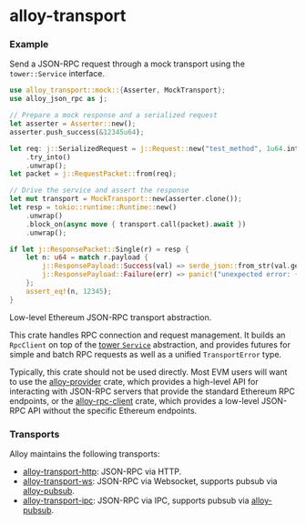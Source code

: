 # alloy-transport

### Example

Send a JSON-RPC request through a mock transport using the `tower::Service` interface.

```rust
use alloy_transport::mock::{Asserter, MockTransport};
use alloy_json_rpc as j;

// Prepare a mock response and a serialized request
let asserter = Asserter::new();
asserter.push_success(&12345u64);

let req: j::SerializedRequest = j::Request::new("test_method", 1u64.into(), ())
    .try_into()
    .unwrap();
let packet = j::RequestPacket::from(req);

// Drive the service and assert the response
let mut transport = MockTransport::new(asserter.clone());
let resp = tokio::runtime::Runtime::new()
    .unwrap()
    .block_on(async move { transport.call(packet).await })
    .unwrap();

if let j::ResponsePacket::Single(r) = resp {
    let n: u64 = match r.payload {
        j::ResponsePayload::Success(val) => serde_json::from_str(val.get()).unwrap(),
        j::ResponsePayload::Failure(err) => panic!("unexpected error: {err}"),
    };
    assert_eq!(n, 12345);
}
```

Low-level Ethereum JSON-RPC transport abstraction.

This crate handles RPC connection and request management. It builds an
`RpcClient` on top of the [tower `Service`] abstraction, and provides
futures for simple and batch RPC requests as well as a unified `TransportError`
type.

Typically, this crate should not be used directly. Most EVM users will want to
use the [alloy-provider] crate, which provides a high-level API for interacting
with JSON-RPC servers that provide the standard Ethereum RPC endpoints, or the
[alloy-rpc-client] crate, which provides a low-level JSON-RPC API without the
specific Ethereum endpoints.

[alloy-provider]: https://docs.rs/alloy_provider/
[alloy-rpc-client]: https://docs.rs/alloy_rpc_client/
[tower `Service`]: https://docs.rs/tower/latest/tower/trait.Service.html

### Transports

Alloy maintains the following transports:

- [alloy-transport-http]: JSON-RPC via HTTP.
- [alloy-transport-ws]: JSON-RPC via Websocket, supports pubsub via [alloy-pubsub].
- [alloy-transport-ipc]: JSON-RPC via IPC, supports pubsub via [alloy-pubsub].

[alloy-transport-http]: https://docs.rs/alloy_transport_http/
[alloy-transport-ws]: https://docs.rs/alloy_transport_ws/
[alloy-transport-ipc]: https://docs.rs/alloy_transport_ipc/
[alloy-pubsub]: https://docs.rs/alloy_pubsub/
